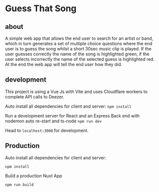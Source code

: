 # Guess That Song

## about

A simple web app that allows the end user to search for an artist or band, which in turn generates a set of multiple choice questions where the end user is to guess the song whilst a short 30sec music clip is played. If the user guesses correctly the name of the song is highlighted green, if the user selects incorrectly the name of the selected guess is highlighted red. At the end the web app will tell the end user how they did.

## development

This project is using a Vue Js with Vite and uses Cloudflare workers to complete API calls to Deezer.

Auto install all dependencies for client and server:
`npm install`

Run a development server for React and an Express Back end with nodemon auto re-start and ts-node
`npm run dev`

Head to `localhost:3000` for development.

## Production

Auto install all dependencies for client and server:

`npm install`

Build a production Nuxt App

`npm run build`
